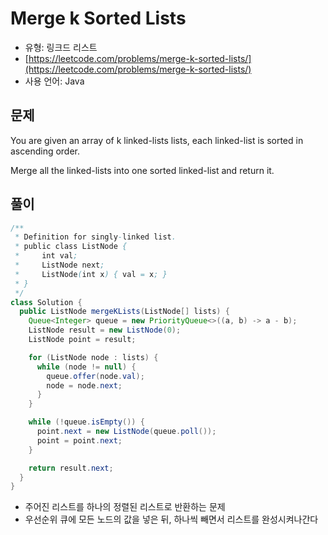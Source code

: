 Merge k Sorted Lists
========

- 유형: 링크드 리스트
- [https://leetcode.com/problems/merge-k-sorted-lists/](https://leetcode.com/problems/merge-k-sorted-lists/)
- 사용 언어: Java


## 문제

You are given an array of k linked-lists lists, each linked-list is sorted in ascending order.

Merge all the linked-lists into one sorted linked-list and return it.


## 풀이

```java
/**
 * Definition for singly-linked list.
 * public class ListNode {
 *     int val;
 *     ListNode next;
 *     ListNode(int x) { val = x; }
 * }
 */
class Solution {
  public ListNode mergeKLists(ListNode[] lists) {
    Queue<Integer> queue = new PriorityQueue<>((a, b) -> a - b);
    ListNode result = new ListNode(0);
    ListNode point = result;

    for (ListNode node : lists) {
      while (node != null) {
        queue.offer(node.val);
        node = node.next;
      }
    }

    while (!queue.isEmpty()) {
      point.next = new ListNode(queue.poll());
      point = point.next;
    }

    return result.next;
  }
}
```

- 주어진 리스트를 하나의 정렬된 리스트로 반환하는 문제
- 우선순위 큐에 모든 노드의 값을 넣은 뒤, 하나씩 빼면서 리스트를 완성시켜나간다

